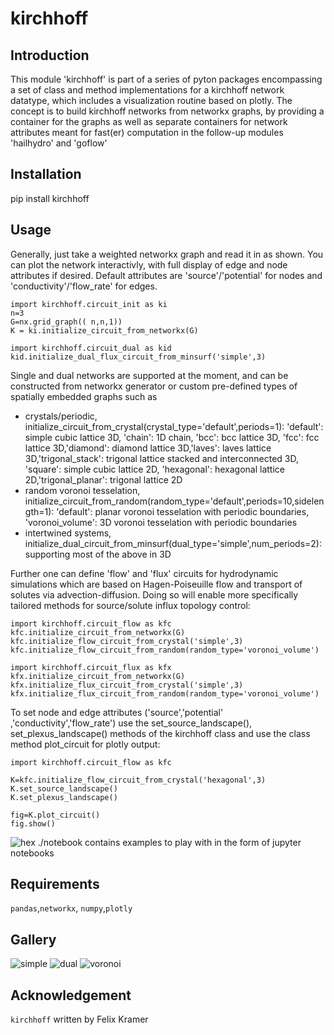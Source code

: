 # kirchhoff

##  Introduction
This module 'kirchhoff' is part of a series of pyton packages encompassing a set of class and method implementations for a kirchhoff network datatype, which includes a visualization routine based on plotly. The concept is to build kirchhoff networks from networkx graphs, by providing a container for the graphs as well as separate containers for network attributes meant for fast(er) computation in the follow-up modules 'hailhydro' and 'goflow' 
##  Installation
pip install kirchhoff

##  Usage
Generally, just take a weighted networkx graph and read it in as shown. You can plot the network interactivly, with full display of edge and node attributes if desired. Default attributes are 'source'/'potential' for nodes and 'conductivity'/'flow_rate' for edges. 

```
import kirchhoff.circuit_init as ki
n=3
G=nx.grid_graph(( n,n,1))
K = ki.initialize_circuit_from_networkx(G)

import kirchhoff.circuit_dual as kid
kid.initialize_dual_flux_circuit_from_minsurf('simple',3)

```

Single and dual networks are supported at the moment, and can be constructed from networkx generator or custom pre-defined types of spatially embedded graphs such as  
- crystals/periodic, initialize_circuit_from_crystal(crystal_type='default',periods=1): 'default': simple cubic lattice 3D, 'chain': 1D chain, 'bcc': bcc lattice 3D,  'fcc': fcc lattice 3D,'diamond': diamond lattice 3D,'laves': laves lattice 3D,'trigonal_stack': trigonal lattice stacked and interconnected 3D, 'square': simple cubic lattice 2D, 'hexagonal': hexagonal lattice 2D,'trigonal_planar': trigonal lattice 2D
-  random voronoi tesselation, initialize_circuit_from_random(random_type='default',periods=10,sidelength=1):  'default': planar voronoi tesselation with periodic boundaries,  'voronoi_volume': 3D voronoi tesselation with periodic boundaries
-   intertwined systems, initialize_dual_circuit_from_minsurf(dual_type='simple',num_periods=2): supporting most of the above in 3D
      
Further one can define 'flow' and 'flux' circuits for hydrodynamic simulations which are based on Hagen-Poiseuille flow and transport of solutes via advection-diffusion. Doing so will enable more specifically tailored methods for source/solute influx topology control:
```
import kirchhoff.circuit_flow as kfc
kfc.initialize_circuit_from_networkx(G)
kfc.initialize_flow_circuit_from_crystal('simple',3)
kfc.initialize_flow_circuit_from_random(random_type='voronoi_volume')

import kirchhoff.circuit_flux as kfx
kfx.initialize_circuit_from_networkx(G)
kfx.initialize_flux_circuit_from_crystal('simple',3)
kfx.initialize_flux_circuit_from_random(random_type='voronoi_volume')
```

To set node and edge attributes ('source','potential' ,'conductivity','flow_rate') use the set_source_landscape(), set_plexus_landscape() methods of the kirchhoff class and use the class method plot_circuit for plotly output:
```
import kirchhoff.circuit_flow as kfc

K=kfc.initialize_flow_circuit_from_crystal('hexagonal',3)
K.set_source_landscape()
K.set_plexus_landscape()

fig=K.plot_circuit()
fig.show()
```
![hex](./gallery/hexagonal.png)
./notebook contains examples to play with in the form of jupyter notebooks
##  Requirements
``` pandas ```,``` networkx ```, ``` numpy ```,```plotly```
## Gallery
![simple](./gallery/simplecubic3d.png)
![dual](./gallery/duallaves.png)
![voronoi](./gallery/voronoi3d.png)
## Acknowledgement
```kirchhoff``` written by Felix Kramer
